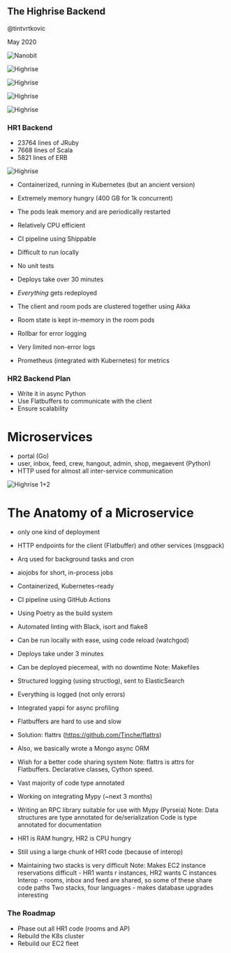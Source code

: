 The Highrise Backend
----------

@tintvrtkovic<!-- .element: style="padding-top:200px;" -->

May 2020



<!-- .slide: data-background="#FFFFFF" -->
![Nanobit](img/nanobit.png)<!-- .element: style="border: 0;box-shadow: none;" -->


![Highrise](img/hr.png)<!-- .element: style="border: 0;box-shadow: none;" -->


![Highrise](img/ss1.jpg)<!-- .element: style="border: 0;box-shadow: none; height: 650px;" -->


![Highrise](img/ss2.jpg)<!-- .element: style="border: 0;box-shadow: none; height: 650px;" -->


![Highrise](img/ss3.jpg)<!-- .element: style="border: 0;box-shadow: none; height: 650px;" -->



### HR1 Backend

* 23764 lines of JRuby
* 7668 lines of Scala
* 5821 lines of ERB


![Highrise](img/hr1.png)<!-- .element: style="border: 0;box-shadow: none; height: 650px;" -->


* Containerized, running in Kubernetes (but an ancient version)
* Extremely memory hungry (400 GB for 1k concurrent)
* The pods leak memory and are periodically restarted
* Relatively CPU efficient


* CI pipeline using Shippable
* Difficult to run locally
* No unit tests
* Deploys take over 30 minutes
* *Everything* gets redeployed


* The client and room pods are clustered together using Akka
* Room state is kept in-memory in the room pods


* Rollbar for error logging
* Very limited non-error logs


* Prometheus (integrated with Kubernetes) for metrics



### HR2 Backend Plan

* Write it in async Python
* Use Flatbuffers to communicate with the client
* Ensure scalability


# Microservices
* portal (Go)
* user, inbox, feed, crew, hangout, admin, shop, megaevent (Python)
* HTTP used for almost all inter-service communication


![Highrise 1+2](img/hr12.png)<!-- .element: style="border: 0;box-shadow: none; height: 650px;" -->



# The Anatomy of a Microservice
* only one kind of deployment
* HTTP endpoints for the client (Flatbuffer) and other services (msgpack)
* Arq used for background tasks and cron
* aiojobs for short, in-process jobs


* Containerized, Kubernetes-ready
* CI pipeline using GitHub Actions
* Using Poetry as the build system
* Automated linting with Black, isort and flake8
* Can be run locally with ease, using code reload (watchgod)
* Deploys take under 3 minutes
* Can be deployed piecemeal, with no downtime
Note:
Makefiles


* Structured logging (using structlog), sent to ElasticSearch
* Everything is logged (not only errors)
* Integrated yappi for async profiling


* Flatbuffers are hard to use and slow
* Solution: flattrs (https://github.com/Tinche/flattrs)
* Also, we basically wrote a Mongo async ORM
* Wish for a better code sharing system
Note:
flattrs is attrs for Flatbuffers. Declarative classes, Cython speed.


* Vast majority of code type annotated
* Working on integrating Mypy (~next 3 months)
* Writing an RPC library suitable for use with Mypy (Pyrseia)
Note:
Data structures are type annotated for de/serialization
Code is type annotated for documentation


* HR1 is RAM hungry, HR2 is CPU hungry
* Still using a large chunk of HR1 code (because of interop)
* Maintaining two stacks is very difficult
Note:
Makes EC2 instance reservations difficult - HR1 wants r instances, HR2 wants C instances
Interop - rooms, inbox and feed are shared, so some of these share code paths
Two stacks, four languages - makes database upgrades interesting


### The Roadmap

* Phase out all HR1 code (rooms and AP)
* Rebuild the K8s cluster
* Rebuild our EC2 fleet
